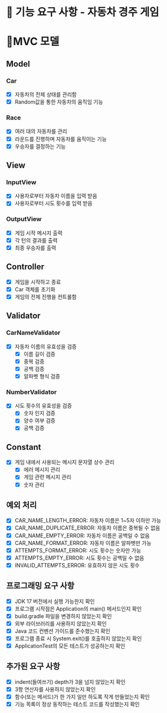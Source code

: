 # 🚀 기능 요구 사항 - 자동차 경주 게임

# 📍MVC 모델
## Model
### Car
- [x] 자동차의 전체 상태를 관리함
- [x] Random값을 통한 자동차의 움직임 기능

### Race
- [x] 여러 대의 자동차를 관리
- [x] 라운드를 진행하며 자동차를 움직이는 기능
- [x] 우승자를 결정하는 기능

## View
### InputView
- [x] 사용자로부터 자동차 이름을 입력 받음
- [x] 사용자로부터 시도 횟수를 입력 받음

### OutputView
- [x] 게임 시작 메시지 출력
- [x] 각 턴의 결과를 출력
- [x] 최종 우승자를 출력

## Controller
- [x] 게임을 시작하고 종료
- [x] Car 객체를 초기화
- [x] 게임의 전체 진행을 컨트롤함

## Validator
### CarNameValidator
- [x] 자동차 이름의 유효성을 검증
    - [x] 이름 길이 검증
    - [x] 중복 검증
    - [x] 공백 검증
    - [x] 알파벳 형식 검증

### NumberValidator
- [x] 시도 횟수의 유효성을 검증
    - [x] 숫자 인지 검증
    - [x] 양수 여부 검증
    - [x] 공백 검증

## Constant
- [x] 게임 내에서 사용되는 메시지 문자열 상수 관리
    - [x] 에러 메시지 관리
    - [x] 게임 관련 메시지 관리
    - [x] 숫자 관리

## 예외 처리
- [x] CAR_NAME_LENGTH_ERROR: 자동차 이름은 1~5자 이하만 가능
- [x] CAR_NAME_DUPLICATE_ERROR: 자동차 이름은 중복될 수 없음
- [x] CAR_NAME_EMPTY_ERROR: 자동차 이름은 공백일 수 없음
- [x] CAR_NAME_FORMAT_ERROR: 자동차 이름은 알파벳만 가능
- [x] ATTEMPTS_FORMAT_ERROR: 시도 횟수는 숫자만 가능
- [x] ATTEMPTS_EMPTY_ERROR: 시도 횟수는 공백일 수 없음
- [x] INVALID_ATTEMPTS_ERROR: 유효하지 않은 시도 횟수

## 프로그래밍 요구 사항
- [x] JDK 17 버전에서 실행 가능한지 확인
- [x] 프로그램 시작점은 Application의 main() 메서드인지 확인
- [x] build.gradle 파일을 변경하지 않았는지 확인
- [x] 외부 라이브러리를 사용하지 않았는지 확인
- [x] Java 코드 컨벤션 가이드를 준수했는지 확인
- [x] 프로그램 종료 시 System.exit()를 호출하지 않았는지 확인
- [x] ApplicationTest의 모든 테스트가 성공하는지 확인

## 추가된 요구 사항
- [x] indent(들여쓰기) depth가 3을 넘지 않았는지 확인
- [x] 3항 연산자를 사용하지 않았는지 확인
- [x] 함수(또는 메서드)가 한 가지 일만 하도록 작게 만들었는지 확인
- [x] 기능 목록이 정상 동작하는 테스트 코드를 작성했는지 확인